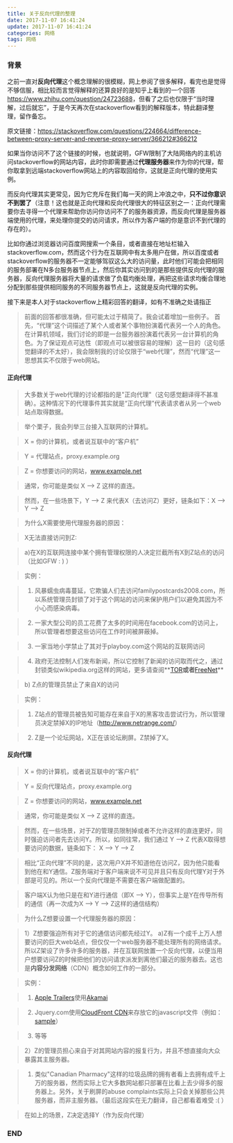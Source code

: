 ```yaml
---
title: 关于反向代理的整理
date: 2017-11-07 16:41:24
update: 2017-11-07 16:41:24
categories: 网络
tags: 网络
---
```


### 背景

之前一直对**反向代理**这个概念理解的很模糊，网上参阅了很多解释，看完也是觉得不够信服，相比较而言觉得解释的还算良好的是知乎上看到的一个回答<a href="https://www.zhihu.com/question/24723688">https://www.zhihu.com/question/24723688</a>，但看了之后也仅限于“当时理解，过后就忘”，于是今天再次在stackoverflow看到的解释版本，特此翻译整理，留作备忘。

<!--more-->

原文链接：<a href="https://stackoverflow.com/questions/224664/difference-between-proxy-server-and-reverse-proxy-server/366212#366212">https://stackoverflow.com/questions/224664/difference-between-proxy-server-and-reverse-proxy-server/366212#366212</a>

如果当你访问不了这个链接的时候，也就说明，GFW限制了大陆网络内的主机访问stackoverflow的网站内容，此时你即需要通过**代理服务器**来作为你的代理，帮你取拿到远端stackoverflow网站上的内容取回给你，这就是正向代理的使用实例。

而反向代理其实更常见，因为它充斥在我们每一天的网上冲浪之中，**只不过你意识不到罢了**（注意！这也就是正向代理和反向代理很大的特征区别之一：正向代理需要你去寻得一个代理来帮助你访问你访问不了的服务器资源，而反向代理是服务器端使用的代理，来处理你提交的访问请求，所以作为客户端的你是意识不到代理的存在的）。

比如你通过浏览器访问百度网搜索一个条目，或者直接在地址栏输入stackoverflow.com，然而这个行为在互联网中有太多用户在做，所以百度或者stackoverflow的服务器不一定能够驾驭这么大的访问量，此时他们可能会把相同的服务部署在N多台服务器节点上，然后你其实访问到的是那些提供反向代理的服务器，反向代理服务器将大量的请求做了负载均衡处理，再把这些请求均衡合理地分配到那些提供相同服务的不同服务器节点上，这就是反向代理的实例。

接下来是本人对于stackoverflow上精彩回答的翻译，如有不准确之处请指正

> 前面的回答都很准确，但可能太过于精简了。我会试着增加一些例子。
首先，“代理”这个词描述了某个人或者某个事物扮演着代表另一个人的角色。在计算机领域，我们讨论的即是一台服务器扮演着代表另一台计算机的角色。为了保证观点可达性（即观点可以被很容易的理解）这一目的（这句感觉翻译的不太好），我会限制我的讨论仅限于“web代理”，然而“代理”这一思想其实不仅限于web网站。

#### 正向代理

> 大多数关于web代理的讨论都指的是"正向代理"（这句感觉翻译得不甚准确）。这种情况下的代理事件其实就是“正向代理”代表请求者从另一个web站点取得数据。

> 举个栗子，我会列举三台接入互联网的计算机。

> X = 你的计算机，或者说互联中的“客户机”

> Y = 代理站点，proxy.example.org

> Z = 你想要访问的网站，www.example.net

> 通常，你可能是类似 X --> Z 这样的直连。

> 然而，在一些场景下，Y --> Z 来代表X（去访问Z）更好，链条如下：X --> Y --> Z

> 为什么X需要使用代理服务器的原因：

> X无法直接访问到Z:

> a)在X的互联网连接中某个拥有管理权限的人决定拦截所有X到Z站点的访问（比如GFW : ) ）

> 实例：

> 1. 风暴蠕虫病毒蔓延，它欺骗人们去访问familypostcards2008.com，所以系统管理员封锁了对于这个网站的访问来保护用户们以避免其因为不小心而感染病毒。

> 2. 一家大型公司的员工花费了太多的时间用在facebook.com的访问上，所以管理者想要这些访问在工作时间被屏蔽掉。

> 3. 一家当地小学禁止了其对于playboy.com这个网站的互联网访问

> 4. 政府无法控制人们发布新闻，所以它控制了新闻的访问取而代之，通过封锁类似wikipedia.org这样的网站，更多请查阅**<a href="http://www.onion-router.net/">TOR</a>**或者**<a href="http://freenetproject.org/">FreeNet</a>**

> b) Z点的管理员禁止了来自X的访问

> 实例：

> 1. Z站点的管理员被告知可能存在来自于X的黑客攻击尝试行为，所以管理员决定禁掉X的IP地址（<a href="http://www.netrange.com/">http://www.netrange.com/</a>）

> 2. Z是一个论坛网站，X正在该论坛刷屏。Z禁掉了X。

#### 反向代理

> X = 你的计算机，或者说互联中的“客户机”

> Y = 反向代理站点，proxy.example.org

> Z = 你想要访问的网站，www.example.net

> 通常，你可能是类似 X --> Z 这样的直连。

> 然而，在一些场景，对于Z的管理员限制掉或者不允许这样的直连更好，同时强迫访问者先去访问Y。所以，如同往常，我们通过 Y --> Z 代表X取得想要访问的数据，链条如下： X --> Y --> Z

> 相比“正向代理”不同的是，这次用户X并不知道他在访问Z，因为他只能看到他在和Y通信。Z服务端对于客户端来说不可见并且只有反向代理Y对于外部是可见的。所以一个反向代理是不需要在客户端做配置的。

> 客户端X认为他只是在和Y进行通信（即X --> Y），但事实上是Y在传导所有的通信（再一次成为X --> Y --> Z这样的通信结构）

> 为什么Z想要设置一个代理服务器的原因：

> 1）Z想要强迫所有对于它的通信访问都先经过Y。
a)Z有一个成千上万人想要访问的巨大web站点，但仅仅一个web服务器不能处理所有的网络请求。所以Z架设了许多许多的服务器，并在互联网放置一个反向代理，以便当用户想要访问Z的时候把他们的访问请求派发到离他们最近的服务器去。这也是**内容分发网络**（CDN）概念如何工作的一部分。

> 实例：

> 1. <a href="http://trailers.apple.com/trailers/">Apple Trailers</a>使用<a href="https://www.akamai.com/">Akamai</a>

> 2. Jquery.com使用<a href="http://aws.amazon.com/s3/">CloudFront CDN</a>来存放它的javascript文件（例如：<a href="http://static.jquery.com/files/rocker/scripts/custom.js">sample</a>）

> 3. 等等

> 2）Z的管理员担心来自于对其网站内容的报复行为，并且不想直接向大众暴露其主服务器。

> 1. 类似"Canadian Pharmacy"这样的垃圾品牌的拥有者看上去拥有成千上万的服务器，然而实际上它大多数网站都只部署在比看上去少得多的服务器上。另外，关于刷屏的abuse complaints实际上只会关掉那些公共服务器，而非主服务器。（最后这段实在无力翻译，自己都看着难受 :( ）

> 在如上的场景，Z决定选择Y（作为反向代理）


### END
